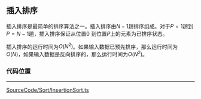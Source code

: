 <!-- @format -->

## 插入排序

插入排序是最简单的排序算法之一。插入排序由$N-1$趟排序组成。对于$P=1$趟到$P=N-1$趟，插入排序保证从位置$0$ 到位置$P$上的元素为已排序状态。

插入排序的运行时间为$O(N^2)$。如果输入数据已预先排序，那么运行时间为$O(N)$，如果输入数据是反向排序的，那么运行时间为$O(N^2)$。

### 代码位置

---

[SourceCode/Sort/InsertionSort.ts](../../../SourceCode/Sort/InsertionSort.ts)
